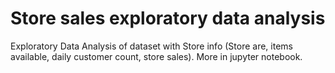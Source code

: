 # Store sales exploratory data analysis
Exploratory Data Analysis of dataset with Store info (Store are, items available,	daily customer count,	store sales). More in jupyter notebook.
